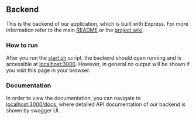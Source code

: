 ## Backend

This is the backend of our application, which is built with Express.
For more information refer to the main [README](https://github.com/scg-unibe-ch/ese2018-team7/blob/master/README.md)
or the [project wiki](https://github.com/scg-unibe-ch/ese2018-team7/wiki).

### How to run
After you run the [start.sh](https://github.com/scg-unibe-ch/ese2018-team7/blob/master/start.sh) script,
the backend should open running and is accessible at [localhost:3000](http://localhost:3000).
However, in general no output will be shown if you visit this page in your browser.

### Documentation
In order to view the documentation, you can navigate to [localhost:3000/docs](http://localhost:3000/docs),
where detailed API documentation of our backend is shown by swagger UI.
